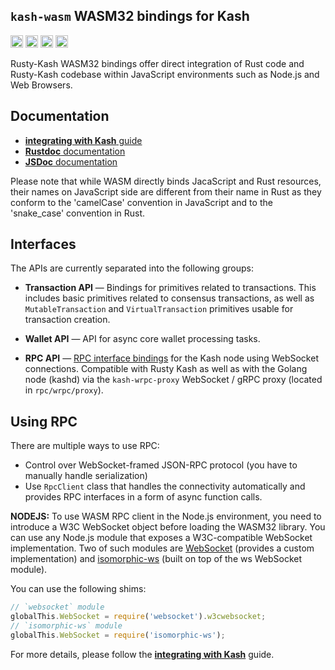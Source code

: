 
## `kash-wasm` WASM32 bindings for Kash

[<img alt="github" src="https://img.shields.io/badge/github-kashnet/rusty--kash-8da0cb?style=for-the-badge&labelColor=555555&color=8da0cb&logo=github" height="20">](https://github.com/Kash-Protocol/rusty-kash/tree/master/wasm)
[<img alt="crates.io" src="https://img.shields.io/crates/v/kash-wasm.svg?maxAge=2592000&style=for-the-badge&color=fc8d62&logo=rust" height="20">](https://crates.io/crates/kash-wasm)
[<img alt="docs.rs" src="https://img.shields.io/badge/docs.rs-kash--wasm-56c2a5?maxAge=2592000&style=for-the-badge&logo=docs.rs" height="20">](https://docs.rs/kash-wasm)
<img alt="license" src="https://img.shields.io/crates/l/kash-wasm.svg?maxAge=2592000&color=6ac&style=for-the-badge&logoColor=fff" height="20">

Rusty-Kash WASM32 bindings offer direct integration of Rust code and Rusty-Kash
codebase within JavaScript environments such as Node.js and Web Browsers.

## Documentation

- [**integrating with Kash** guide](https://kash-mdbook.aspectron.com/)
- [**Rustdoc** documentation](https://docs.rs/kash-wasm/latest/kash-wasm)
- [**JSDoc** documentation](https://aspectron.com/docs/kash-wasm/)

Please note that while WASM directly binds JacaScript and Rust resources, their names on JavaScript side
are different from their name in Rust as they conform to the 'camelCase' convention in JavaScript and 
to the 'snake_case' convention in Rust. 

## Interfaces

The APIs are currently separated into the following groups:

- **Transaction API** — Bindings for primitives related to transactions.
This includes basic primitives related to consensus transactions, as well as
`MutableTransaction` and `VirtualTransaction` primitives usable for 
transaction creation.

- **Wallet API** — API for async core wallet processing tasks.

- **RPC API** — [RPC interface bindings](https://docs.rs/kash-wasm/latest/kash-wasm/rpc) for the Kash node using WebSocket connections.
Compatible with Rusty Kash as well as with the Golang node (kashd) via the `kash-wrpc-proxy` 
WebSocket / gRPC proxy (located in `rpc/wrpc/proxy`).

## Using RPC

There are multiple ways to use RPC:
- Control over WebSocket-framed JSON-RPC protocol (you have to manually handle serialization)
- Use `RpcClient` class that handles the connectivity automatically and provides RPC interfaces in a form of async function calls.

**NODEJS:** To use WASM RPC client in the Node.js environment, you need to introduce a W3C WebSocket object 
before loading the WASM32 library. You can use any Node.js module that exposes a W3C-compatible 
WebSocket implementation. Two of such modules are [WebSocket](https://www.npmjs.com/package/websocket) 
(provides a custom implementation) and [isomorphic-ws](https://www.npmjs.com/package/isomorphic-ws) 
(built on top of the ws WebSocket module).

You can use the following shims:

```js
// `websocket` module
globalThis.WebSocket = require('websocket').w3cwebsocket;
// `isomorphic-ws` module
globalThis.WebSocket = require('isomorphic-ws');
```

For more details, please follow the [**integrating with Kash**](https://kash-mdbook.aspectron.com/) guide.
